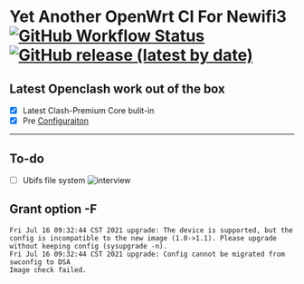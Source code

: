 
# Yet Another OpenWrt CI For Newifi3 [![GitHub Workflow Status](https://img.shields.io/github/workflow/status/wmyfelix/newifi3/AutoBuild-d-team_newifi-d2)](https://github.com/wmyfelix/Newifi3/actions/workflows/d-team_newifi-d2.yml) [![GitHub release (latest by date)](https://img.shields.io/github/downloads/wmyfelix/newifi3/total)](https://github.com/wmyfelix/Newifi3/releases/tag/beta-mtwifi)
## Latest Openclash work out of the box  

- [x] Latest Clash-Premium Core bulit-in
- [x] Pre [Configuraiton](https://github.com/wmyfelix/clashconfigssharing)

---  
## To-do
- [ ] Ubifs file system
![interview](https://github.com/wmyfelix/NEWIFI3/blob/master/banner.png?raw=true)

## Grant option -F
```
Fri Jul 16 09:32:44 CST 2021 upgrade: The device is supported, but the config is incompatible to the new image (1.0->1.1). Please upgrade without keeping config (sysupgrade -n).
Fri Jul 16 09:32:44 CST 2021 upgrade: Config cannot be migrated from swconfig to DSA
Image check failed.
```